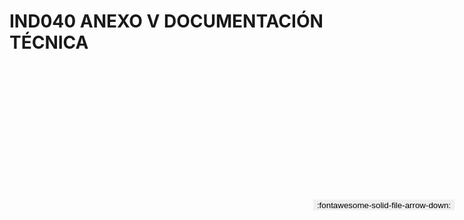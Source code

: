 
# IND040 ANEXO V DOCUMENTACIÓN TÉCNICA

<a href='../IND040 ANEXO V DOCUMENTACIÓN TÉCNICA.pdf' download>
<button class='md-button -primary' 
id='download-btn' style="position: fixed; top: 10%; right: 20px; 
        transform: translateY(-50%); z-index: 1000;  border: none; ">
:fontawesome-solid-file-arrow-down: 
</button>
</a>

<div 
    id='../IND040 ANEXO V DOCUMENTACIÓN TÉCNICA.pdf' 
    data-pdf-url='../IND040 ANEXO V DOCUMENTACIÓN TÉCNICA.pdf'
    style=' width: 100%; height: auto;overflow: auto;'>
</div>

